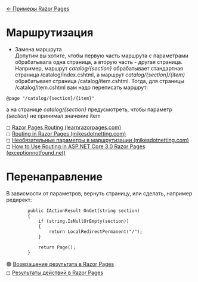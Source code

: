 [← Примеры Razor Pages](/README.md)  

# Маршрутизация

* Замена маршрута  
Допутим вы хотите, чтобы первую часть маршрута с параметрами обрабатывала одна страница, а вторую часть - другая страница.  
Например, маршрут _catalog/{section}_ обрабатывает стандартная страница /catalog/index.cshtml, а маршрут _catalog/{section}/{item)_ обрабатывает страница /catalog/item.cshtml. Тогда, для страницы /catalog/item.cshtml вам надо переписать маршрут:
```
@page "/catalog/{section}/{item}"
```
а на странице _catalog/{section}_ предусмотреть, чтобы параметр _{section}_ не принимал значение item

◻ [Razor Pages Routing (learnrazorpages.com)](https://www.learnrazorpages.com/razor-pages/routing)  
◻ [Routing in Razor Pages (mikesdotnetting.com)](https://www.mikesdotnetting.com/article/310/routing-in-razor-pages)   
◻ [Необязательные параметры в маршрутизации (mikesdotnetting.com)](https://www.mikesdotnetting.com/article/339/optional-parameters-in-razor-pages-routing)  
◻ [How to Use Routing in ASP.NET Core 3.0 Razor Pages (exceptionnotfound.net)](https://exceptionnotfound.net/how-to-use-routing-in-asp-net-core-3-0-razor-pages/)  

# Перенаправление
В зависмости от параметров, вернуть страницу, или сделать, например редирект:
```
        public IActionResult OnGet(string section)
        {
            if (string.IsNullOrEmpty(section))
            {
                return LocalRedirectPermanent("/"); 
            }

            return Page();
        }
```
🟢 [Возвращение результата в Razor Pages](https://metanit.com/sharp/aspnet5/29.7.php)  
 ◻ [Результаты действий в Razor Pages](https://www.learnrazorpages.com/razor-pages/action-results)  
